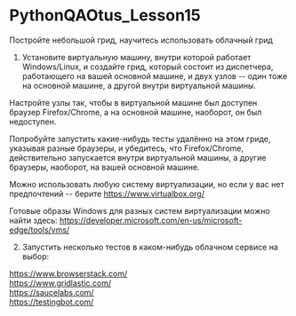 # PythonQAOtus_Lesson15

Постройте небольшой грид, научитесь использовать облачный грид
1) Установите виртуальную машину, внутри которой работает Windows/Linux, и создайте грид, который состоит из диспетчера, работающего на вашей основной машине, и двух узлов -- один тоже на основной машине, а другой внутри виртуальной машины.

Настройте узлы так, чтобы в виртуальной машине был доступен браузер Firefox/Chrome, а на основной машине, наоборот, он был недоступен.

Попробуйте запустить какие-нибудь тесты удалённо на этом гриде, указывая разные браузеры, и убедитесь, что Firefox/Chrome, действительно запускается внутри виртуальной машины, а другие браузеры, наоборот, на вашей основной машине.

Можно использовать любую систему виртуализации, но если у вас нет предпочтений -- берите https://www.virtualbox.org/ 

Готовые образы Windows для разных систем виртуализации можно найти здесь: https://developer.microsoft.com/en-us/microsoft-edge/tools/vms/ 

2) Запустить несколько тестов в каком-нибудь облачном сервисе на выбор:

https://www.browserstack.com/ \
https://www.gridlastic.com/ \
https://saucelabs.com/ \
https://testingbot.com/ 
